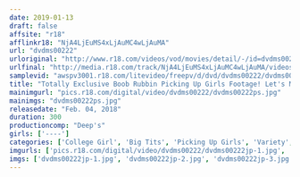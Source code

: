 ```yaml
---
date: 2019-01-13
draft: false
affsite: "r18"
afflinkr18: "NjA4LjEuMS4xLjAuMC4wLjAuMA"
url: "dvdms00222"
urloriginal: "http://www.r18.com/videos/vod/movies/detail/-/id=dvdms00222"
urlfinal: "http://media.r18.com/track/NjA4LjEuMS4xLjAuMC4wLjAuMA/videos/vod/movies/detail/-/id=dvdms00222"
samplevid: "awspv3001.r18.com/litevideo/freepv/d/dvd/dvdms00222/dvdms00222_dmb_w.mp4"
title: "Totally Exclusive Boob Rubbin Picking Up Girls Footage! Let's Make Japan Great Again Through The Power Of Titties! 104 Bashful Amateur Girls In Different Shapes, Sizes And Colors Of Titties For Groping! Touching! Grabbing! We Negotiated With Girls On The Street For Some Quick Grabbing! Vol.05 'Right Here, Right Now!? But We Just Met, This Is So Embarrassing...'"
mainimgurl: "pics.r18.com/digital/video/dvdms00222/dvdms00222ps.jpg"
mainimgs: "dvdms00222ps.jpg"
releasedate: "Feb. 04, 2018"
duration: 300
productioncomp: "Deep's"
girls: ['----']
categories: ['College Girl', 'Big Tits', 'Picking Up Girls', 'Variety', 'Amateur', 'Hi-Def']
imgurls: ['pics.r18.com/digital/video/dvdms00222/dvdms00222jp-1.jpg', 'pics.r18.com/digital/video/dvdms00222/dvdms00222jp-2.jpg', 'pics.r18.com/digital/video/dvdms00222/dvdms00222jp-3.jpg', 'pics.r18.com/digital/video/dvdms00222/dvdms00222jp-4.jpg', 'pics.r18.com/digital/video/dvdms00222/dvdms00222jp-5.jpg', 'pics.r18.com/digital/video/dvdms00222/dvdms00222jp-6.jpg', 'pics.r18.com/digital/video/dvdms00222/dvdms00222jp-7.jpg', 'pics.r18.com/digital/video/dvdms00222/dvdms00222jp-8.jpg', 'pics.r18.com/digital/video/dvdms00222/dvdms00222jp-9.jpg', 'pics.r18.com/digital/video/dvdms00222/dvdms00222jp-10.jpg', 'pics.r18.com/digital/video/dvdms00222/dvdms00222jp-11.jpg', 'pics.r18.com/digital/video/dvdms00222/dvdms00222jp-12.jpg', 'pics.r18.com/digital/video/dvdms00222/dvdms00222jp-13.jpg', 'pics.r18.com/digital/video/dvdms00222/dvdms00222jp-14.jpg', 'pics.r18.com/digital/video/dvdms00222/dvdms00222jp-15.jpg', 'pics.r18.com/digital/video/dvdms00222/dvdms00222jp-16.jpg', 'pics.r18.com/digital/video/dvdms00222/dvdms00222jp-17.jpg', 'pics.r18.com/digital/video/dvdms00222/dvdms00222jp-18.jpg', 'pics.r18.com/digital/video/dvdms00222/dvdms00222jp-19.jpg', 'pics.r18.com/digital/video/dvdms00222/dvdms00222jp-20.jpg']
imgs: ['dvdms00222jp-1.jpg', 'dvdms00222jp-2.jpg', 'dvdms00222jp-3.jpg', 'dvdms00222jp-4.jpg', 'dvdms00222jp-5.jpg', 'dvdms00222jp-6.jpg', 'dvdms00222jp-7.jpg', 'dvdms00222jp-8.jpg', 'dvdms00222jp-9.jpg', 'dvdms00222jp-10.jpg', 'dvdms00222jp-11.jpg', 'dvdms00222jp-12.jpg', 'dvdms00222jp-13.jpg', 'dvdms00222jp-14.jpg', 'dvdms00222jp-15.jpg', 'dvdms00222jp-16.jpg', 'dvdms00222jp-17.jpg', 'dvdms00222jp-18.jpg', 'dvdms00222jp-19.jpg', 'dvdms00222jp-20.jpg']
---
```

